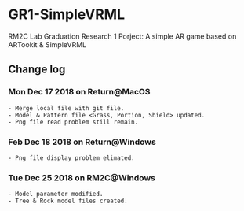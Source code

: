 # GR1-SimpleVRML
RM2C Lab Graduation Research 1 Porject: A simple AR game based on ARTookit &amp; SimpleVRML


## Change log

### Mon Dec 17 2018 on Return@MacOS

    - Merge local file with git file.
    - Model & Pattern file <Grass, Portion, Shield> updated.
    - Png file read problem still remain.

### Feb Dec 18 2018 on Return@Windows

	- Png file display problem elimated.

### Tue Dec 25 2018 on RM2C@Windows

	- Model parameter modified.
	- Tree & Rock model files created.

